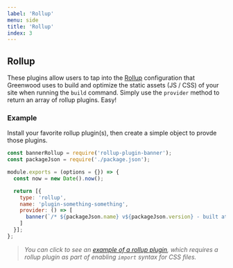 ```yaml
---
label: 'Rollup'
menu: side
title: 'Rollup'
index: 3
---
```


## Rollup

These plugins allow users to tap into the [Rollup](https://rollupjs.org/) configuration that Greenwood uses to build and optimize the static assets (JS / CSS) of your site when running the `build` command.  Simply use the `provider` method to return an array of rollup plugins.  Easy!

### Example
Install your favorite rollup plugin(s), then create a simple object to provde those plugins.

```javascript
const bannerRollup = require('rollup-plugin-banner');
const packageJson = require('./package.json'); 

module.exports = (options = {}) => {
  const now = new Date().now();

  return [{
    type: 'rollup',
    name: 'plugin-something-something',
    provider: () => [
      banner(`/* ${packageJson.name} v${packageJson.version} - built at ${now}. */`)
    ]
  }];
};
```

> _You can click to see an [example of a rollup plugin](https://github.com/ProjectEvergreen/greenwood/tree/master/packages/plugin-import-css), which requires a rollup plugin as part of enabling `import` syntax for CSS files._